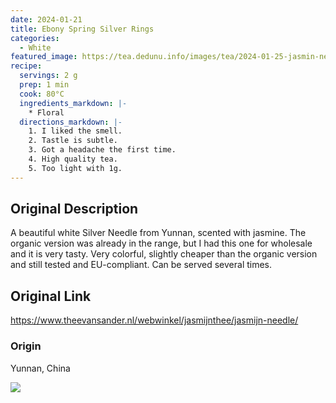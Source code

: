 ```yaml
---
date: 2024-01-21
title: Ebony Spring Silver Rings
categories:
  - White
featured_image: https://tea.dedunu.info/images/tea/2024-01-25-jasmin-needles-1.jpg
recipe:
  servings: 2 g
  prep: 1 min
  cook: 80°C
  ingredients_markdown: |-
    * Floral
  directions_markdown: |-
    1. I liked the smell.
    2. Tastle is subtle.
    3. Got a headache the first time.
    4. High quality tea.
    5. Too light with 1g.
---
```

## Original Description

A beautiful white Silver Needle from Yunnan, scented with jasmine. The organic version was already in the range, but I had this one for wholesale and it is very tasty. Very colorful, slightly cheaper than the organic version and still tested and EU-compliant. Can be served several times.

## Original Link

<https://www.theevansander.nl/webwinkel/jasmijnthee/jasmijn-needle/>

### Origin 

Yunnan, China

![](https://tea.dedunu.info/images/tea/2024-01-25-jasmin-needles-2.jpg)
